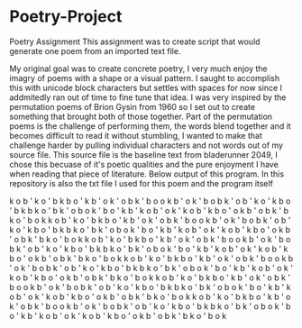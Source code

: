 # Poetry-Project
Poetry Assignment
This assignment was to create  script that would generate one poem from an imported text file.

My original goal was to create concrete poetry, I very much enjoy the imagry of poems with a shape or a visual pattern.
I saught to accomplish this with unicode block characters but settles with spaces for now since I addmitedly ran out of time to fine tune that idea.
I was very inspired by the permutation poems of Brion Gysin from 1960 so I set out to create something that brought both of those together.
Part of the permutation poems is the challenge of performing them, the words blend together and it becomes difficult to read it without stumbling, I wanted to make that challenge harder by pulling individual characters and not words out of my source file.
This source file is the baseline text from bladerunner 2049, I chose this becuase of it's poetic qualities and the pure enjoyment I have when reading that piece of literature.
Below output of this program. In this repository is also the txt file I used for this poem and the program itself

k o b '
                   k o ' b
                                      k b o '
                                                         k b ' o
                                                                            k ' o b
                                                                                               k ' b o
                                                                                                                  o k b '
                                                                                                                                     o k ' b
                                                                                                                                                        o b k '
                                                                                                                                                                           o b ' k
                                                                                                                                                                                              o ' k b
                                                                                                                                                                                                                 o ' b k
                                                                                                                                                                                                                                    b k o '
                                                                                                                                                                                                                                                       b k ' o
                                                                                                                                                                                                                                                                          b o k '
                                                                                                                                                                                                                                                                                             b o ' k
                                                                                                                                                                                                                                                                                                                b ' k o
                                                                                                                                                                                                                                                                                                                                   b ' o k
                                                                                                                                                                                                                                                                                                                                                      ' k o b
                                                                                                                                                                                                                                                                                                                                                                         ' k b o
                                                                                                                                                                                                                                                                                                                                                                                            ' o k b
                                                                                                                                                                                                                                                                                                                                                                                                               ' o b k
                                                                                                                                                                                                                                                                                                                                                                                                                                  ' b k o
                                                                                                                                                                                                                                                                                                                                                                                                                                                     ' b o k
                              k o b '
                              k o ' b
                              k b o '
                              k b ' o
                              k ' o b
                              k ' b o
                              o k b '
                              o k ' b
                              o b k '
                              o b ' k
                              o ' k b
                              o ' b k
                              b k o '
                              b k ' o
                              b o k '
                              b o ' k
                              b ' k o
                              b ' o k
                              ' k o b
                              ' k b o
                              ' o k b
                              ' o b k
                              ' b k o
                              ' b o k
                                                                                               k o b '
                                                                            k o ' b
                                                         k b o '
                                      k b ' o
                   k ' o b
k ' b o
o k b '
o k ' b
o b k '
o b ' k
o ' k b
o ' b k
b k o '
b k ' o
b o k '
b o ' k
b ' k o
b ' o k
' k o b
' k b o
' o k b
' o b k
' b k o
' b o k
                                                       k o b '
                                                       k o ' b
                                                       k b o '
                                                       k b ' o
                                                       k ' o b
                                                       k ' b o
                                                       o k b '
                                                       o k ' b
                                                       o b k '
                                                       o b ' k
                                                       o ' k b
                                                       o ' b k
                                                       b k o '
                                                       b k ' o
                                                       b o k '
                                                       b o ' k
                                                       b ' k o
                                                       b ' o k
                                                       ' k o b
                                                       ' k b o
                                                       ' o k b
                                                       ' o b k
                                                       ' b k o
                                                       ' b o k
                                                                                               k o b '
                                                                            k o ' b
                                                         k b o '
                                      k b ' o
                   k ' o b
k ' b o
o k b '
o k ' b
o b k '
o b ' k
o ' k b
o ' b k
b k o '
b k ' o
b o k '
b o ' k
b ' k o
b ' o k
' k o b
' k b o
' o k b
' o b k
' b k o
' b o k
k o b '
k o ' b
k b o '
k b ' o
k ' o b
k ' b o
o k b '
o k ' b
o b k '
o b ' k
o ' k b
o ' b k
b k o '
b k ' o
b o k '
b o ' k
b ' k o
b ' o k
' k o b
' k b o
' o k b
' o b k
' b k o
' b o k
